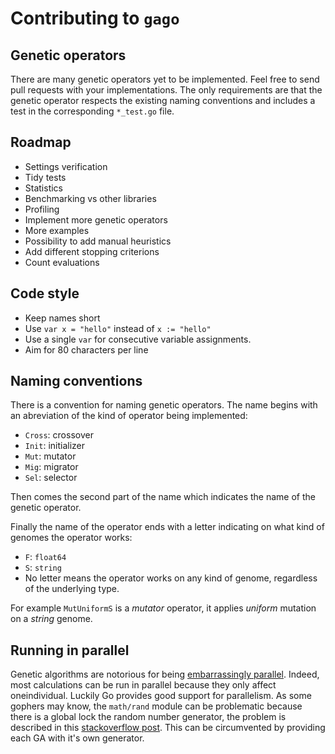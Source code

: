 # Contributing to `gago`

## Genetic operators

There are many genetic operators yet to be implemented. Feel free to send pull requests with your implementations. The only requirements are that the genetic operator respects the existing naming conventions and includes a test in the corresponding `*_test.go` file.

## Roadmap

- Settings verification
- Tidy tests
- Statistics
- Benchmarking vs other libraries
- Profiling
- Implement more genetic operators
- More examples
- Possibility to add manual heuristics
- Add different stopping criterions
- Count evaluations

## Code style

- Keep names short
- Use `var x = "hello"` instead of `x := "hello"`
- Use a single `var` for consecutive variable assignments.
- Aim for 80 characters per line

## Naming conventions

There is a convention for naming genetic operators. The name begins with an abreviation of the kind of operator being implemented:

- `Cross`: crossover
- `Init`: initializer
- `Mut`: mutator
- `Mig`: migrator
- `Sel`: selector

Then comes the second part of the name which indicates the name of the genetic operator.

Finally the name of the operator ends with a letter indicating on what kind of genomes the operator works:

- `F`: `float64`
- `S`: `string`
- No letter means the operator works on any kind of genome, regardless of the
underlying type.

For example `MutUniformS` is a *mutator* operator, it applies *uniform* mutation
on a *string* genome.

## Running in parallel

Genetic algorithms are notorious for being [embarrassingly parallel](http://www.wikiwand.com/en/Embarrassingly_parallel). Indeed, most calculations can be run in parallel because they only affect oneindividual. Luckily Go provides good support for parallelism. As some gophers may know, the `math/rand` module can be problematic because there is a global lock the random number generator, the problem is described in this [stackoverflow post](http://stackoverflow.com/questions/14298523/why-does-adding-concurrency-slow-down-this-golang-code). This can be circumvented by providing each GA with it's own generator.

